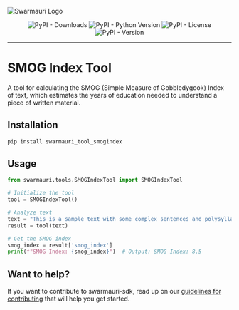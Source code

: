 ![Swarmauri Logo](https://res.cloudinary.com/dbjmpekvl/image/upload/v1730099724/Swarmauri-logo-lockup-2048x757_hww01w.png)

<div align="center">

![PyPI - Downloads](https://img.shields.io/pypi/dm/swarmauri_tool_smogindex)
![PyPI - Python Version](https://img.shields.io/pypi/pyversions/swarmauri_tool_smogindex)
![PyPI - License](https://img.shields.io/pypi/l/swarmauri_tool_smogindex)
![PyPI - Version](https://img.shields.io/pypi/v/swarmauri_tool_smogindex?label=swarmauri_tool_smogindex&color=green)

</div>

---

# SMOG Index Tool

A tool for calculating the SMOG (Simple Measure of Gobbledygook) Index of text, which estimates the years of education needed to understand a piece of written material.

## Installation

```bash
pip install swarmauri_tool_smogindex
```

## Usage

```python
from swarmauri.tools.SMOGIndexTool import SMOGIndexTool

# Initialize the tool
tool = SMOGIndexTool()

# Analyze text
text = "This is a sample text with some complex sentences and polysyllabic words to test the SMOG Index calculation."
result = tool(text)

# Get the SMOG index
smog_index = result['smog_index']
print(f"SMOG Index: {smog_index}")  # Output: SMOG Index: 8.5
```

## Want to help?

If you want to contribute to swarmauri-sdk, read up on our [guidelines for contributing](https://github.com/swarmauri/swarmauri-sdk/blob/master/contributing.md) that will help you get started.

